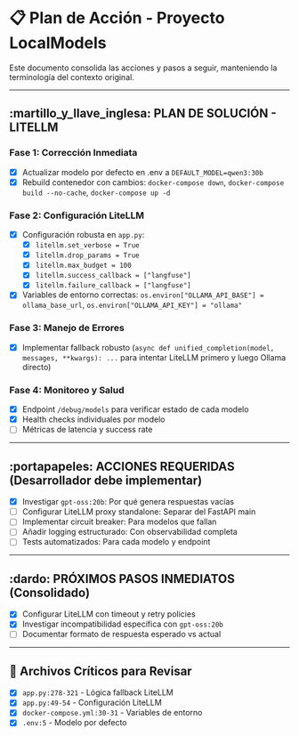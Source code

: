 # :clipboard: Plan de Acción - Proyecto LocalModels

Este documento consolida las acciones y pasos a seguir, manteniendo la terminología del contexto original.

---

## :martillo_y_llave_inglesa: PLAN DE SOLUCIÓN - LITELLM

### Fase 1: Corrección Inmediata
- [x] Actualizar modelo por defecto en .env a `DEFAULT_MODEL=qwen3:30b`
- [x] Rebuild contenedor con cambios: `docker-compose down`, `docker-compose build --no-cache`, `docker-compose up -d`

### Fase 2: Configuración LiteLLM
- [x] Configuración robusta en `app.py`:
    - [x] `litellm.set_verbose = True`
    - [x] `litellm.drop_params = True`
    - [x] `litellm.max_budget = 100`
    - [x] `litellm.success_callback = ["langfuse"]`
    - [x] `litellm.failure_callback = ["langfuse"]`
- [x] Variables de entorno correctas: `os.environ["OLLAMA_API_BASE"] = ollama_base_url`, `os.environ["OLLAMA_API_KEY"] = "ollama"`

### Fase 3: Manejo de Errores
- [x] Implementar fallback robusto (`async def unified_completion(model, messages, **kwargs): ...` para intentar LiteLLM primero y luego Ollama directo)

### Fase 4: Monitoreo y Salud
- [x] Endpoint `/debug/models` para verificar estado de cada modelo
- [x] Health checks individuales por modelo
- [ ] Métricas de latencia y success rate

---

## :portapapeles: ACCIONES REQUERIDAS (Desarrollador debe implementar)

- [x] Investigar `gpt-oss:20b`: Por qué genera respuestas vacías
- [ ] Configurar LiteLLM proxy standalone: Separar del FastAPI main
- [ ] Implementar circuit breaker: Para modelos que fallan
- [ ] Añadir logging estructurado: Con observabilidad completa
- [ ] Tests automatizados: Para cada modelo y endpoint

---

## :dardo: PRÓXIMOS PASOS INMEDIATOS (Consolidado)

- [x] Configurar LiteLLM con timeout y retry policies
- [x] Investigar incompatibilidad específica con `gpt-oss:20b`
- [ ] Documentar formato de respuesta esperado vs actual

---

## :mag_right: Archivos Críticos para Revisar

- [x] `app.py:278-321` - Lógica fallback LiteLLM
- [x] `app.py:49-54` - Configuración LiteLLM
- [x] `docker-compose.yml:30-31` - Variables de entorno
- [x] `.env:5` - Modelo por defecto

